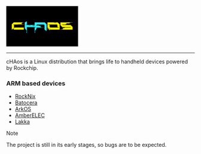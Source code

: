 <img src="https://github.com/tech4bot/AmberELEC/blob/c408610e3713eb21b0b709916cd37be4886fd8c0/distributions/AmberELEC/splash/splash-854l.png" width=192>

---

cHAos is a Linux distribution that brings life to handheld devices powered by Rockchip.


### ARM based devices
* [RockNix](https://github.com/ROCKNIX)
* [Batocera](https://github.com/batocera-linux/batocera.linux)
* [ArkOS](https://github.com/christianhaitian/arkos)
* [AmberELEC](https://github.com/AmberELEC)
* [Lakka](https://www.lakka.tv)

> [!NOTE]
> The project is still in its early stages, so bugs are to be expected.

